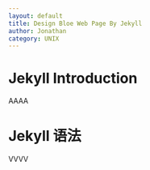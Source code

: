 ```yaml
---
layout: default
title: Design Bloe Web Page By Jekyll
author: Jonathan
category: UNIX
---
```


# Jekyll Introduction

AAAA



# Jekyll 语法

VVVV

